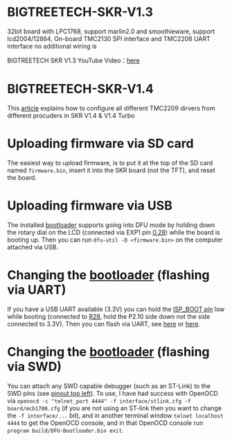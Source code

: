 # BIGTREETECH-SKR-V1.3
32bit board with LPC1768, support marlin2.0 and smoothieware, support lcd2004/12864, On-board TMC2130 SPI interface and TMC2208 UART interface no additional wiring is 

BIGTREETECH SKR V1.3 YouTube Video：[here](https://www.youtube.com/watch?v=oaXfXkPYHpw&t=8s)
 
# BIGTREETECH-SKR-V1.4
This [article](https://3dwork.io/en/complete-guide-skr-v1-4-and-tmc2209) explains how to configure all different TMC2209 dirvers from different procuders in SKR V1.4 & V1.4 Turbo

# Uploading firmware via SD card
The easiest way to upload firmware, is to put it at the top of the SD card named `firmware.bin`, insert it into the SKR board (not the TFT), and reset the board.

# Uploading firmware via USB
The installed [bootloader][bootloader] supports going into DFU mode by holding down the rotary dial on the LCD (connected via EXP1 pin [0.28](https://github.com/ardiehl/BTT_SKR_13_14_14T_SD-DFU-Bootloader/blob/3a1a2dfe5443b04ac4e2d5657fc145c9b48d662f/config.h#L55)) while the board is booting up. Then you can run `dfu-util -D <firmware.bin>` on the computer attached via USB.

# Changing the [bootloader][bootloader] (flashing via UART)
If you have a USB UART available (3.3V) you can hold the [ISP_BOOT pin][1.4SCH] low while booting (connected to [R28](https://github.com/bigtreetech/BIGTREETECH-SKR-V1.3/blob/master/BTT%20SKR%20V1.4/Hardware/BTT%20SKR%20V1.4-SCH.pdf), hold the P2.10 side down not the side connected to 3.3V). Then you can flash via UART, see [here](https://os.mbed.com/users/chris/notebook/prototype-to-hardware/) or [here](https://github.com/bigtreetech/BIGTREETECH-SKR-V1.3/issues/346#issuecomment-754120640).

# Changing the [bootloader][bootloader] (flashing via SWD)
You can attach any SWD capable debugger (such as an ST-Link) to the SWD pins (see [pinout top left][1.4PIN]). To use, I have had success with OpenOCD via `openocd -c "telnet_port 4444" -f interface/stlink.cfg -f board/mcb1700.cfg` (if you are not using an ST-link then you want to change the `-f interface/...` bit), and in another terminal window `telnet localhost 4444` to get the OpenOCD console, and in that OpenOCD console run `program build/DFU-Bootloader.bin exit`.

[bootloader]: https://github.com/ardiehl/BTT_SKR_13_14_14T_SD-DFU-Bootloader
[1.4SCH]: https://github.com/bigtreetech/BIGTREETECH-SKR-V1.3/blob/master/BTT%20SKR%20V1.4/Hardware/BTT%20SKR%20V1.4-SCH.pdf
[1.4PIN]: https://github.com/bigtreetech/BIGTREETECH-SKR-V1.3/blob/master/BTT%20SKR%20V1.4/Hardware/BTT%20SKR%20V1.4PIN.pdf
